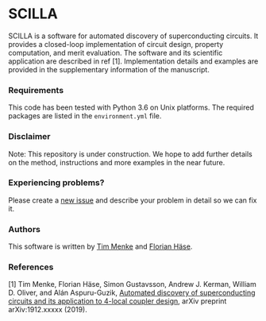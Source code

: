# SCILLA

SCILLA is a software for automated discovery of superconducting circuits.
It provides a closed-loop implementation of circuit design, property computation, and merit evaluation.
The software and its scientific application are described in ref [1].
Implementation details and examples are provided in the supplementary information of the manuscript.



### Requirements

This code has been tested with Python 3.6 on Unix platforms.
The required packages are listed in the `environment.yml` file.


### Disclaimer

Note: This repository is under construction. We hope to add further details on the method, instructions and more examples in the near future. 


### Experiencing problems? 

Please create a [new issue](https://github.com/aspuru-guzik-group/SCILLA/issues/new) and describe your problem in detail so we can fix it.


### Authors

This software is written by [Tim Menke](https://github.com/Timmenke) and [Florian Häse](https://github.com/FlorianHase).


### References

[1] Tim Menke, Florian Häse, Simon Gustavsson, Andrew J. Kerman, William D. Oliver, and Alán Aspuru-Guzik, [Automated discovery of superconducting circuits and its application to 4-local coupler design](https://arxiv.org/abs/1912.xxxxx), arXiv preprint arXiv:1912.xxxxx (2019).
